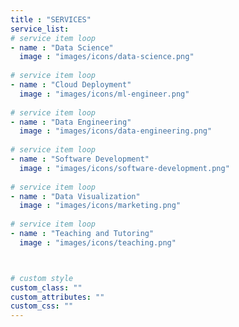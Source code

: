 ```yaml
---
title : "SERVICES"
service_list:
# service item loop
- name : "Data Science"
  image : "images/icons/data-science.png"
  
# service item loop
- name : "Cloud Deployment"
  image : "images/icons/ml-engineer.png"
  
# service item loop
- name : "Data Engineering"
  image : "images/icons/data-engineering.png"
  
# service item loop
- name : "Software Development"
  image : "images/icons/software-development.png"
  
# service item loop
- name : "Data Visualization"
  image : "images/icons/marketing.png"
  
# service item loop
- name : "Teaching and Tutoring"
  image : "images/icons/teaching.png"



# custom style
custom_class: "" 
custom_attributes: "" 
custom_css: ""
---
```

